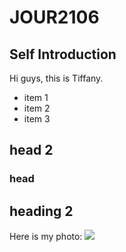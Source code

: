 # JOUR2106

## Self Introduction
Hi guys, this is Tiffany. 

* item 1
* item 2
* item 3

## head 2

### head 

## heading 2


Here is my photo:
![](https://www.google.com/images/branding/googlelogo/2x/googlelogo_color_272x92dp.png)
